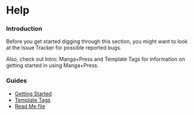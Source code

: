 # Help #
### Introduction ###
Before you get started digging through this section, you might want to look at the Issue Tracker for possible reported bugs.

Also, check out Intro: Manga+Press and Template Tags for information on getting started in using Manga+Press.


### Guides ###

  * [Getting Started](GettingStarted.md)
  * [Template Tags](TemplateTags.md)
  * [Read Me file](ReadMe.md)
